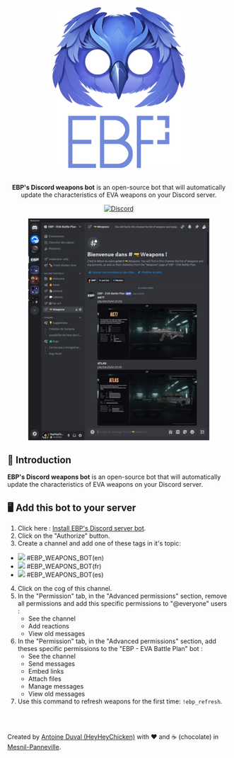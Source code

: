 <div align="center">

<img src="https://raw.githubusercontent.com/HeyHeyChicken/BattlePlan-Discord-weapons-bot/refs/heads/main/.github/logo.png" alt="EBP's Discord weapons bot" width="300">
<br><br>

**EBP's Discord weapons bot** is an open-source bot that will automatically update the characteristics of EVA weapons on your Discord server.<br>

[![Discord](https://discord.evabattleplan.com/)](https://discord.evabattleplan.com/)

<img width="410px" src="https://raw.githubusercontent.com/HeyHeyChicken/BattlePlan-Discord-weapons-bot/refs/heads/main/.github/screenshot.jpg">
</div>

## 👋 Introduction

**EBP's Discord weapons bot** is an open-source bot that will automatically update the characteristics of EVA weapons on your Discord server.

## 🖥️ Add this bot to your server

1. Click here : [Install EBP's Discord server bot](https://discord.com/oauth2/authorize?client_id=1295696799839031318&permissions=0&integration_type=0&scope=bot).
2. Click on the "Authorize" button.
3. Create a channel and add one of these tags in it's topic:

- <img width="20px" src="https://evabattleplan.com/back/wp-content/uploads/en.png"> #EBP_WEAPONS_BOT(en)
- <img width="20px" src="https://evabattleplan.com/back/wp-content/uploads/fr.png"> #EBP_WEAPONS_BOT(fr)
- <img width="20px" src="https://evabattleplan.com/back/wp-content/uploads/es.png"> #EBP_WEAPONS_BOT(es)

4. Click on the cog of this channel.
5. In the "Permission" tab, in the "Advanced permissions" section, remove all permissions and add this specific permissions to "@everyone" users :
   - See the channel
   - Add reactions
   - View old messages
6. In the "Permission" tab, in the "Advanced permissions" section, add theses specific permissions to the "EBP - EVA Battle Plan" bot :
   - See the channel
   - Send messages
   - Embed links
   - Attach files
   - Manage messages
   - View old messages
7. Use this command to refresh weapons for the first time: `!ebp_refresh`.

<br>
<br>

Created by [Antoine Duval (HeyHeyChicken)](//antoine.cuffel.fr) with ❤ and ☕ (chocolate) in [Mesnil-Panneville](//en.wikipedia.org/wiki/Mesnil-Panneville).
